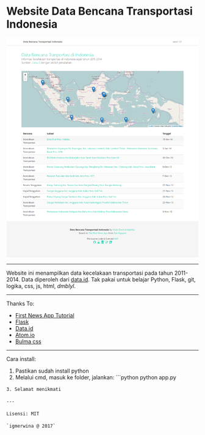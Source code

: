 Website Data Bencana Transportasi Indonesia
===

![alt text](https://github.com/igmerwina/bencana-transport-app/blob/master/static/capture.png "Screenshot")

---

Website ini menampilkan data kecelakaan transportasi pada tahun 2011-2014. Data diperoleh dari [data.id](http://data.go.id/dataset/data-kecelakaan-transportasi-2). Tak pakai untuk belajar Python, Flask, git, logika, css, js, html, _dmblyl_.

---
Thanks To:
- [First News App Tutorial][5]
- [Flask][1]
- [Data.id][2]
- [Atom.io][3]
- [Bulma css][4]

[1]: http://www.pocoo.org/
[2]: http://www.data.id/
[3]: http://www.atom.io/
[4]: https://github.com/jgthms/bulma
[5]: https://first-news-app.readthedocs.io/en/latest/

---

Cara install:
1. Pastikan sudah install python
2. Melalui cmd, masuk ke folder, jalankan: ```python
python app.py
```
3. Selamat menikmati

---

Lisensi: MIT

`igmerwina @ 2017`
